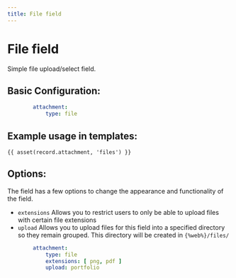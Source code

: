 ```yaml
---
title: File field
---
```

File field
==========

Simple file upload/select field.

## Basic Configuration:

```yaml
        attachment:
            type: file
```

## Example usage in templates:

```twig
{{ asset(record.attachment, 'files') }}
```

## Options:

The field has a few options to change the appearance and functionality of the
field.

* `extensions` Allows you to restrict users to only be able to upload files
  with certain file extensions
* `upload` Allows you to upload files for this field into a specified directory
  so they remain grouped. This directory will be created in `{%web%}/files/`

```yaml
        attachment:
            type: file
            extensions: [ png, pdf ]
            upload: portfolio
```
